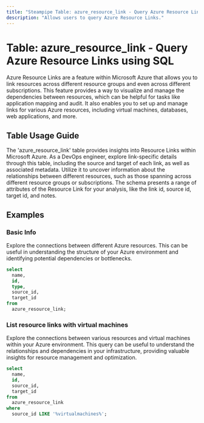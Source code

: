 ```yaml
---
title: "Steampipe Table: azure_resource_link - Query Azure Resource Links using SQL"
description: "Allows users to query Azure Resource Links."
---
```


# Table: azure_resource_link - Query Azure Resource Links using SQL

Azure Resource Links are a feature within Microsoft Azure that allows you to link resources across different resource groups and even across different subscriptions. This feature provides a way to visualize and manage the dependencies between resources, which can be helpful for tasks like application mapping and audit. It also enables you to set up and manage links for various Azure resources, including virtual machines, databases, web applications, and more.

## Table Usage Guide

The 'azure_resource_link' table provides insights into Resource Links within Microsoft Azure. As a DevOps engineer, explore link-specific details through this table, including the source and target of each link, as well as associated metadata. Utilize it to uncover information about the relationships between different resources, such as those spanning across different resource groups or subscriptions. The schema presents a range of attributes of the Resource Link for your analysis, like the link id, source id, target id, and notes.

## Examples

### Basic Info
Explore the connections between different Azure resources. This can be useful in understanding the structure of your Azure environment and identifying potential dependencies or bottlenecks.

```sql
select
  name,
  id,
  type,
  source_id,
  target_id
from
  azure_resource_link;
```

### List resource links with virtual machines
Explore the connections between various resources and virtual machines within your Azure environment. This query can be useful to understand the relationships and dependencies in your infrastructure, providing valuable insights for resource management and optimization.

```sql
select
  name,
  id,
  source_id,
  target_id
from
  azure_resource_link
where
  source_id LIKE '%virtualmachines%';
```